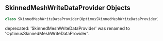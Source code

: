 ## SkinnedMeshWriteDataProvider Objects

```python
class SkinnedMeshWriteDataProvider(OptimusSkinnedMeshWriteDataProvider)
```

deprecated: 'SkinnedMeshWriteDataProvider' was renamed to 'OptimusSkinnedMeshWriteDataProvider'.

<a id="unreal.OptimusNode"></a>
